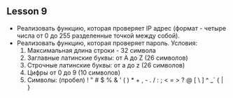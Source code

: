 ## Lesson 9

- Реализовать функцию, которая проверяет IP адрес (формат - четыре числа от 0 до 255 разделенные точкой между собой).
- Реализовать функцию, которая проверяет пароль. Условия:
	1. Максимальная длина строки - 32 символа
	2. Заглавные латинские буквы: от A до Z (26 символов)
	3. Строчные латинские буквы: от a до z (26 символов)
	4. Цифры от 0 до 9 (10 символов)
	5. Символы: (пробел) ! " # $ % & ' ( ) * + , - . / : ; < = > ? @ [ \ ] ^ _` { | }
